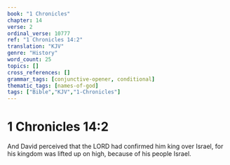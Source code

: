 ```yaml
---
book: "1 Chronicles"
chapter: 14
verse: 2
ordinal_verse: 10777
ref: "1 Chronicles 14:2"
translation: "KJV"
genre: "History"
word_count: 25
topics: []
cross_references: []
grammar_tags: [conjunctive-opener, conditional]
thematic_tags: [names-of-god]
tags: ["Bible","KJV","1-Chronicles"]
---
```


# 1 Chronicles 14:2

And David perceived that the LORD had confirmed him king over Israel, for his kingdom was lifted up on high, because of his people Israel.
